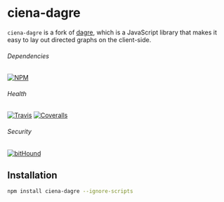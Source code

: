 # ciena-dagre

`ciena-dagre` is a fork of [dagre](https://github.com/cpettitt/dagre),
which is a JavaScript library that makes it easy to lay out directed graphs on
the client-side.

###### Dependencies

[![NPM][npm-img]][npm-url]

###### Health

[![Travis][ci-img]][ci-url]
[![Coveralls][cov-img]][cov-url]

###### Security

[![bitHound][bithound-img]][bithound-url]

## Installation

```bash
npm install ciena-dagre --ignore-scripts
```

[bithound-img]: https://www.bithound.io/github/ciena-blueplanet/dagre/badges/score.svg "bitHound"
[bithound-url]: https://www.bithound.io/github/ciena-blueplanet/dagre

[ci-img]: https://img.shields.io/travis/ciena-blueplanet/dagre.svg "Travis CI Build Status"
[ci-url]: https://travis-ci.org/ciena-blueplanet/dagre

[cov-img]: https://img.shields.io/coveralls/ciena-blueplanet/dagre.svg "Coveralls Code Coverage"
[cov-url]: https://coveralls.io/github/ciena-blueplanet/dagre

[npm-img]: https://img.shields.io/npm/v/ciena-dagre.svg "NPM Version"
[npm-url]: https://www.npmjs.com/package/ciena-dagre
